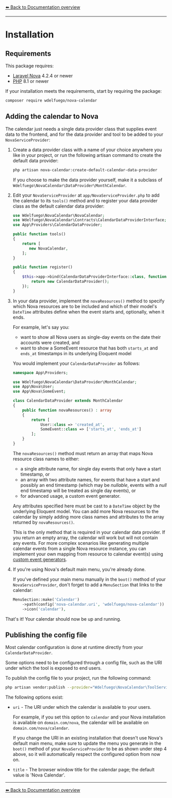 [⬅️ Back to Documentation overview](/nova-calendar)

---

#  Installation

## Requirements

This package requires:

- [Laravel Nova](https://nova.laravel.com) 4.2.4 or newer
- [PHP](https://www.php.net) 8.1 or newer

If your installation meets the requirements, start by requiring the package:

```sh
composer require wdelfuego/nova-calendar
```

## Adding the calendar to Nova
The calendar just needs a single data provider class that supplies event data to the frontend, and for the data provider and tool to be added to your `NovaServiceProvider`:

1. Create a data provider class with a name of your choice anywhere you like in your project, or run the following artisan command to create the default data provider:

    ```sh
    php artisan nova-calendar:create-default-calendar-data-provider
    ```

    If you choose to make the data provider yourself, make it a subclass of `Wdelfuego\NovaCalendar\DataProvider\MonthCalendar`.

2. Edit your `NovaServiceProvider` at `app/NovaServiceProvider.php` to add the calendar to its `tools()` method and to register your data provider class as the default calendar data provider:

    ```php
    use Wdelfuego\NovaCalendar\NovaCalendar;
    use Wdelfuego\NovaCalendar\Contracts\CalendarDataProviderInterface;
    use App\Providers\CalendarDataProvider;

    public function tools()
    {
        return [
           new NovaCalendar,
        ];
    }

    public function register()
    {
        $this->app->bind(CalendarDataProviderInterface::class, function($app) {
            return new CalendarDataProvider();
        });
    }
    ```

3. In your data provider, implement the `novaResources()` method to specify which Nova resources are to be included and which of their model's `DateTime` attributes define when the event starts and, optionally, when it ends. 

    For example, let's say you: 
	- want to show all Nova users as single-day events on the date their accounts were created, and
	- want to show a SomeEvent resource that has both `starts_at` and `ends_at` timestamps in its underlying Eloquent model

	You would implement your `CalendarDataProvider` as follows:

    ```php
    namespace App\Providers;

    use Wdelfuego\NovaCalendar\DataProvider\MonthCalendar;
    use App\Nova\User;
    use App\Nova\SomeEvent;

    class CalendarDataProvider extends MonthCalendar
    {
        public function novaResources() : array
        {
            return [
                User::class => 'created_at',
                SomeEvent::class => ['starts_at', 'ends_at']
            ];
        }	
    }
    ```

	The `novaResources()` method must return an array that maps Nova resource class names to either:
	- a single attribute name, for single day events that only have a start timestamp, or
	- an array with two attribute names, for events that have a start and possibly an end timestamp (which may be _nullable_, events with a _null_ end timestamp will be treated as single day events), or
	- for advanced usage, a custom event generator.
	
    Any attributes specified here must be cast to a `DateTime` object by the underlying Eloquent model. You can add more Nova resources to the calendar by simply adding more class names and attributes to the array returned by `novaResources()`.

    This is the only method that is required in your calendar data provider. If you return an empty array, the calendar will work but will not contain any events. For more complex scenarios like generating multiple calendar events from a single Nova resource instance, you can implement your own mapping from resource to calendar event(s) using [custom event generators](/nova-calendar/custom-event-generators.html).

4. If you're using Nova's default main menu, you're already done. 

    If you've defined your main menu manually in the `boot()` method of your `NovaServiceProvider`, don't forget to add a `MenuSection` that links to the calendar:

    ```php
    MenuSection::make('Calendar')
        ->path(config('nova-calendar.uri', 'wdelfuego/nova-calendar'))
        ->icon('calendar'),
    ````

That's it! Your calendar should now be up and running.


## Publishing the config file
Most calendar configuration is done at runtime directly from your `CalendarDataProvider`.

Some options need to be configured through a config file, such as the URI under which the tool is exposed to end users.

To publish the config file to your project, run the following command:
```sh
php artisan vendor:publish --provider="Wdelfuego\NovaCalendar\ToolServiceProvider" --tag="config"
```

The following options exist:
- `uri` - The URI under which the calendar is available to your users. 

    For example, if you set this option to `calendar` and your Nova installation is available on `domain.com/nova`, the calendar will be available on `domain.com/nova/calendar`.

    If you change the URI in an existing installation that doesn't use Nova's default main menu, make sure to update the menu you generate in the `boot()` method of your `NovaServiceProvider` to be as shown under step 4 above, so it will automatically respect the configured option from now on.

- `title` - The browser window title for the calendar page; the default value is 'Nova Calendar'.


---

[⬅️ Back to Documentation overview](/nova-calendar)
